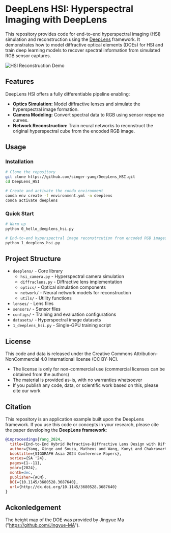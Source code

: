 # DeepLens HSI: Hyperspectral Imaging with DeepLens

This repository provides code for end-to-end hyperspectral imaging (HSI) simulation and reconstruction using the [DeepLens](https://github.com/singer-yang/DeepLens) framework. It demonstrates how to model diffractive optical elements (DOEs) for HSI and train deep learning models to recover spectral information from simulated RGB sensor captures.

![HSI Reconstruction Demo](./video1_raw.gif)

## Features

DeepLens HSI offers a fully differentiable pipeline enabling:

- **Optics Simulation:** Model diffractive lenses and simulate the hyperspectral image formation.
- **Camera Modeling:** Convert spectral data to RGB using sensor response curves.
- **Network Reconstruction:** Train neural networks to reconstruct the original hyperspectral cube from the encoded RGB image.

## Usage

### Installation

```bash
# Clone the repository
git clone https://github.com/singer-yang/DeepLens_HSI.git
cd DeepLens_HSI

# Create and activate the conda environment
conda env create -f environment.yml -n deeplens
conda activate deeplens
```

### Quick Start

```bash
# Warm up
python 0_hello_deeplens_hsi.py

# End-to-end hyperspectral image reconstrcution from encoded RGB images
python 1_deeplens_hsi.py
```

## Project Structure

- `deeplens/` - Core library
  - `hsi_camera.py` - Hyperspectral camera simulation
  - `diffraclens.py` - Diffractive lens implementation
  - `optics/` - Optical simulation components
  - `network/` - Neural network models for reconstruction
  - `utils/` - Utility functions
- `lenses/` - Lens files
- `sensors/` - Sensor files
- `configs/` - Training and evaluation configurations
- `datasets/` - Hyperspectral image datasets
- `1_deeplens_hsi.py` - Single-GPU training script


## License

This code and data is released under the Creative Commons Attribution-NonCommercial 4.0 International license (CC BY-NC).

- The license is only for non-commercial use (commercial licenses can be obtained from the authors)
- The material is provided as-is, with no warranties whatsoever
- If you publish any code, data, or scientific work based on this, please cite our work

## Citation

This repository is an application example built upon the DeepLens framework. If you use this code or concepts in your research, please cite the paper developing the **DeepLens framework**:

```bibtex
@inproceedings{Yang_2024,
  title={End-to-End Hybrid Refractive-Diffractive Lens Design with Differentiable Ray-Wave Model},
  author={Yang, Xinge and Souza, Matheus and Wang, Kunyi and Chakravarthula, Praneeth and Fu, Qiang and Heidrich, Wolfgang},
  booktitle={SIGGRAPH Asia 2024 Conference Papers},
  series={SA '24},
  pages={1--11},
  year={2024},
  month=dec,
  publisher={ACM},
  DOI={10.1145/3680528.3687640},
  url={http://dx.doi.org/10.1145/3680528.3687640}
}
```


## Ackonledgement

The height map of the DOE was provided by Jingyue Ma ("https://github.com/Jingyue-MA").
